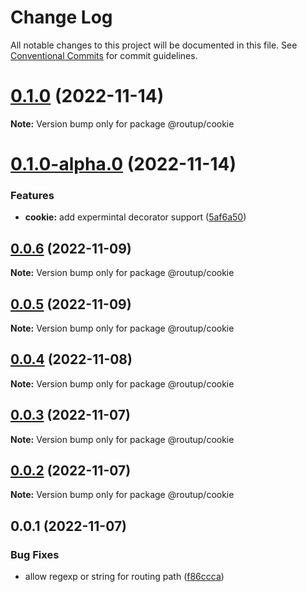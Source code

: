 # Change Log

All notable changes to this project will be documented in this file.
See [Conventional Commits](https://conventionalcommits.org) for commit guidelines.

# [0.1.0](https://github.com/Tada5hi/routup/compare/@routup/cookie@0.1.0-alpha.0...@routup/cookie@0.1.0) (2022-11-14)

**Note:** Version bump only for package @routup/cookie





# [0.1.0-alpha.0](https://github.com/Tada5hi/routup/compare/@routup/cookie@0.0.6...@routup/cookie@0.1.0-alpha.0) (2022-11-14)


### Features

* **cookie:** add expermintal decorator support ([5af6a50](https://github.com/Tada5hi/routup/commit/5af6a5015cd743dff5cabe3f10f7fdcfe1dd4a58))





## [0.0.6](https://github.com/Tada5hi/routup/compare/@routup/cookie@0.0.5...@routup/cookie@0.0.6) (2022-11-09)

**Note:** Version bump only for package @routup/cookie





## [0.0.5](https://github.com/Tada5hi/routup/compare/@routup/cookie@0.0.4...@routup/cookie@0.0.5) (2022-11-09)

**Note:** Version bump only for package @routup/cookie





## [0.0.4](https://github.com/Tada5hi/routup/compare/@routup/cookie@0.0.3...@routup/cookie@0.0.4) (2022-11-08)

**Note:** Version bump only for package @routup/cookie





## [0.0.3](https://github.com/Tada5hi/routup/compare/@routup/cookie@0.0.2...@routup/cookie@0.0.3) (2022-11-07)

**Note:** Version bump only for package @routup/cookie





## [0.0.2](https://github.com/Tada5hi/routup/compare/@routup/cookie@0.0.1...@routup/cookie@0.0.2) (2022-11-07)

**Note:** Version bump only for package @routup/cookie





## 0.0.1 (2022-11-07)


### Bug Fixes

* allow regexp or string for routing path ([f86ccca](https://github.com/Tada5hi/routup/commit/f86ccca6918a4924e0682137b505eb6c36b2bce6))
